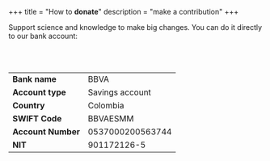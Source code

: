 +++
title = "How to **donate**"
description = "make a contribution"
+++

Support science and knowledge to make big changes. You can do it directly to our bank account:

<br/>
<br/>

|                    |                  |
| ------------------ | ---------------- |
| **Bank name**      | BBVA             |
| **Account type**   | Savings account  |
| **Country**        | Colombia         |
| **SWIFT Code**     | BBVAESMM         |
| **Account Number** | 0537000200563744 |
| **NIT**            | 901172126-5      |
